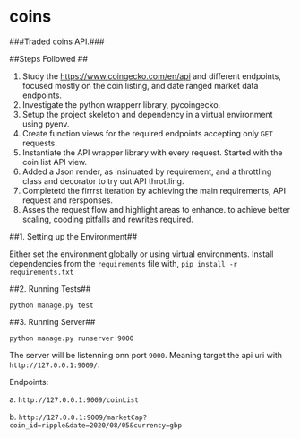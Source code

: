 # coins
###Traded coins API.###


##Steps Followed ##

1. Study the https://www.coingecko.com/en/api and different endpoints, focused mostly on the coin listing, and date ranged market data endpoints.
2. Investigate the python wrapperr library, pycoingecko.
3. Setup the project skeleton and dependency in a virtual environment using pyenv.
4. Create function views for the required endpoints accepting only `GET` requests.
5. Instantiate the API wrapper library with every request. Started with the coin list API view.
6. Added a Json render, as insinuated by requirement, and a throttling class and decorator to try out API throttling.
7. Completetd the firrrst iteration by achieving the main requirements, API request and rersponses.
8. Asses the request flow and highlight areas to enhance. to achieve better scaling, cooding pitfalls and rewrites required.


##1. Setting up the Environment##

Either set the environment globally or using virtual environments.
Install dependencies from the `requirements` file with,
`pip install -r requirements.txt`

##2. Running Tests##

`python manage.py test`

##3. Running Server##

`python manage.py runserver 9000`

The server will be listenning onn port `9000`. Meaning target the api uri with `http://127.0.0.1:9009/`.

Endpoints:

a. `http://127.0.0.1:9009/coinList`

b. `http://127.0.0.1:9009/marketCap?coin_id=ripple&date=2020/08/05&currency=gbp`